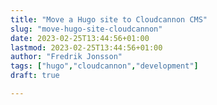 ```yaml
---
title: "Move a Hugo site to Cloudcannon CMS"
slug: "move-hugo-site-cloudcannon"
date: 2023-02-25T13:44:56+01:00
lastmod: 2023-02-25T13:44:56+01:00
author: "Fredrik Jonsson"
tags: ["hugo","cloudcannon","development"]
draft: true

---
```


